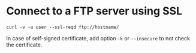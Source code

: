 # Connect to a FTP server using SSL

```
curl -v -u user --ssl-reqd ftp://hostname/
```

In case of self-signed certificate, add option `-k` or `--insecure` to not check the certificate.
